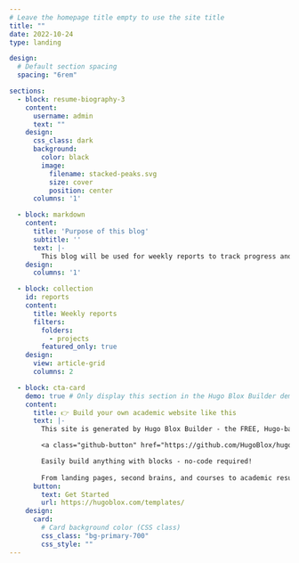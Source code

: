 ```yaml
---
# Leave the homepage title empty to use the site title
title: ""
date: 2022-10-24
type: landing

design:
  # Default section spacing
  spacing: "6rem"

sections:
  - block: resume-biography-3
    content:
      username: admin
      text: ""
    design:
      css_class: dark
      background:
        color: black
        image:
          filename: stacked-peaks.svg
          size: cover
          position: center
      columns: '1'

  - block: markdown
    content:
      title: 'Purpose of this blog'
      subtitle: ''
      text: |-
        This blog will be used for weekly reports to track progress and self-reflection, as well as for documenting modules and related work.
    design:
      columns: '1'

  - block: collection
    id: reports
    content:
      title: Weekly reports
      filters:
        folders:
          - projects
        featured_only: true
    design:
      view: article-grid
      columns: 2

  - block: cta-card
    demo: true # Only display this section in the Hugo Blox Builder demo site
    content:
      title: 👉 Build your own academic website like this
      text: |-
        This site is generated by Hugo Blox Builder - the FREE, Hugo-based open source website builder trusted by 250,000+ academics like you.

        <a class="github-button" href="https://github.com/HugoBlox/hugo-blox-builder" data-color-scheme="no-preference: light; light: light; dark: dark;" data-icon="octicon-star" data-size="large" data-show-count="true" aria-label="Star HugoBlox/hugo-blox-builder on GitHub">Star</a>

        Easily build anything with blocks - no-code required!
        
        From landing pages, second brains, and courses to academic resumés, conferences, and tech blogs.
      button:
        text: Get Started
        url: https://hugoblox.com/templates/
    design:
      card:
        # Card background color (CSS class)
        css_class: "bg-primary-700"
        css_style: ""
---
```


